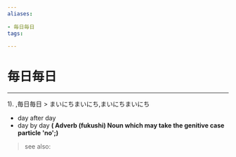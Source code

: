 ```yaml
---
aliases:
    
- 毎日毎日
tags:
    
---
```


# 毎日毎日
---
1).
,毎日毎日 > まいにちまいにち,まいにちまいにち

- day after day
- day by day
**( Adverb (fukushi) Noun which may take the genitive case particle 'no';)**
> see also: 
            